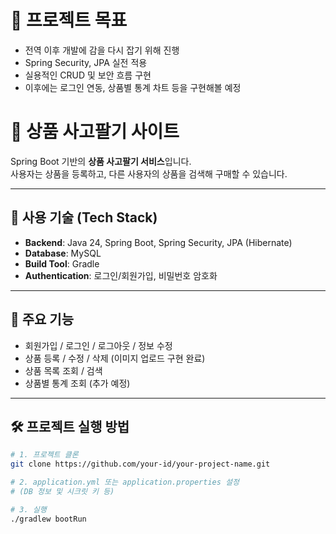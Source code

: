 # 📌 프로젝트 목표
- 전역 이후 개발에 감을 다시 잡기 위해 진행
- Spring Security, JPA 실전 적용
- 실용적인 CRUD 및 보안 흐름 구현
- 이후에는 로그인 연동, 상품별 통계 차트 등을 구현해볼 예정

# 🛒 상품 사고팔기 사이트

Spring Boot 기반의 **상품 사고팔기 서비스**입니다.  
사용자는 상품을 등록하고, 다른 사용자의 상품을 검색해 구매할 수 있습니다.

---

## 🚀 사용 기술 (Tech Stack)

- **Backend**: Java 24, Spring Boot, Spring Security, JPA (Hibernate)
- **Database**: MySQL
- **Build Tool**: Gradle
- **Authentication**: 로그인/회원가입, 비밀번호 암호화

---

## 🧩 주요 기능

- 회원가입 / 로그인 / 로그아웃 / 정보 수정
- 상품 등록 / 수정 / 삭제 (이미지 업로드 구현 완료)
- 상품 목록 조회 / 검색
- 상품별 통계 조회 (추가 예정)

---

## 🛠️ 프로젝트 실행 방법

```bash
# 1. 프로젝트 클론
git clone https://github.com/your-id/your-project-name.git

# 2. application.yml 또는 application.properties 설정
# (DB 정보 및 시크릿 키 등)

# 3. 실행
./gradlew bootRun
